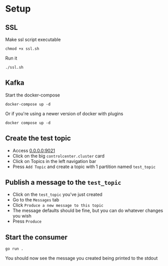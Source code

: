 # Setup

## SSL

Make ssl script executable
```
chmod +x ssl.sh
```

Run it
```
./ssl.sh
```

## Kafka

Start the docker-compose

```
docker-compose up -d
```

Or if you're using a newer version of docker with plugins

```
docker compose up -d
```

## Create the test topic

- Access [0.0.0.0:9021](http://0.0.0.0:9021)
- Click on the big `controlcenter.cluster` card
- Click on Topics in the left navigation bar
- Press `Add Topic` and create a topic with 1 partition named `test_topic`

## Publish a message to the `test_topic`

- Click on the `test_topic` you've just created
- Go to the `Messages` tab
- Click `Produce a new message to this topic`
- The message defaults should be fine, but you can do whatever changes you wish
- Press `Produce`

## Start the consumer

```
go run .
```

You should now see the message you created being printed to the stdout
